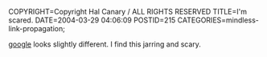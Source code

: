 COPYRIGHT=Copyright Hal Canary / ALL RIGHTS RESERVED
TITLE=I'm scared.
DATE=2004-03-29 04:06:09
POSTID=215
CATEGORIES=mindless-link-propagation;

[google](https://www.google.com/search?q=google) looks slightly different. I find this jarring and scary.
